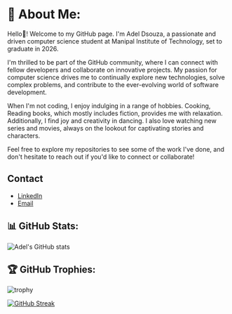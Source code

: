 # 💫 About Me:

Hello👋! Welcome to my GitHub page. I'm Adel Dsouza, a passionate and driven computer science student at Manipal Institute of Technology, set to graduate in 2026. 

I'm thrilled to be part of the GitHub community, where I can connect with fellow developers and collaborate on innovative projects. My passion for computer science drives me to continually explore new technologies, solve complex problems, and contribute to the ever-evolving world of software development.

When I'm not coding, I enjoy indulging in a range of hobbies. Cooking, Reading books, which mostly includes fiction, provides me with relaxation. Additionally, I find joy and creativity in dancing. I also love watching new series and movies, always on the lookout for captivating stories and characters.

Feel free to explore my repositories to see some of the work I've done, and don't hesitate to reach out if you'd like to connect or collaborate!


## Contact
- [LinkedIn](https://www.linkedin.com/in/adel-dsouza-6a654b305/)
- [Email](mailto:adeldsouza8@gmail.com)

## 📊 GitHub Stats:  
![Adel's GitHub stats](https://github-readme-stats.vercel.app/api?username=Addysd&theme=radical&show_icons=true)


## 🏆 GitHub Trophies:
![trophy](https://github-profile-trophy.vercel.app/?username=Addysd&theme=onedark)

[![GitHub Streak](https://streak-stats.demolab.com/?user=Addysd&theme=dark)](https://git.io/streak-stats)
<!--
**Addysd/Addysd** is a ✨ _special_ ✨ repository because its `README.md` (this file) appears on your GitHub profile.

Here are some ideas to get you started:

- 🔭 I’m currently working on ...
- 🌱 I’m currently learning ...
- 👯 I’m looking to collaborate on ...
- 🤔 I’m looking for help with ...
- 💬 Ask me about ...
- 📫 How to reach me: ...
- 😄 Pronouns: ...
- ⚡ Fun fact: ...
-->

